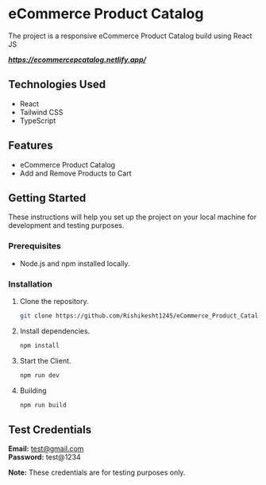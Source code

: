 # eCommerce Product Catalog

The project is a responsive eCommerce Product Catalog build using React JS

***https://ecommercepcatalog.netlify.app/***

## Technologies Used

- React
- Tailwind CSS
- TypeScript

## Features

- eCommerce Product Catalog
- Add and Remove Products to Cart

## Getting Started

These instructions will help you set up the project on your local machine for development and testing purposes.

### Prerequisites

- Node.js and npm installed locally.

### Installation

1. Clone the repository.

   ```bash
   git clone https://github.com/Rishikesht1245/eCommerce_Product_Catalog.git
   ```

2. Install dependencies.

   ```bash
   npm install
   ```

3. Start the Client.

   ```bash
   npm run dev
   ```

4. Building

   ```bash
   npm run build
   ```

## Test Credentials

**Email:** test@gmail.com  
**Password:** test@1234

**Note:** These credentials are for testing purposes only.
